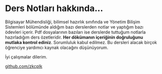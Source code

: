 # Ders Notları hakkında...

Bilgisayar Mühendisliği, bilimsel hazırlık sınıfında ve Yönetim Bilişim Sistemleri bölümünde aldığım bazı derslerden notlar ve yaptığım bazı ödevleri içerir. Pdf dosyalarının bazıları ise derslerde tuttuğum notlarla hazırladığım ders özetleridir. **Her dökümanın içeriğinin doğruluğunu mutlaka kontrol ediniz**. Sorumluluk kabul edilmez. Bu dersleri alacak birçok öğrenciye yardımcı kaynak olacağını düşünüyorum. 

İyi çalışmalar dilerim.

[github.com/zkcplk](https://github.com/zkcplk)
